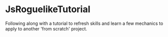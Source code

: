 # JsRoguelikeTutorial
Following along with a tutorial to refresh skills and learn a few mechanics to apply to another 'from scratch' project. 
